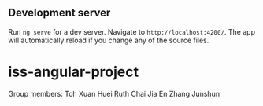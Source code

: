 ## Development server

Run `ng serve` for a dev server. Navigate to `http://localhost:4200/`. The app will automatically reload if you change any of the source files.

# iss-angular-project

Group members:
Toh Xuan Huei Ruth
Chai Jia En
Zhang Junshun

